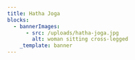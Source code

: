 ```yaml
---
title: Hatha Joga
blocks:
  - bannerImages:
      - src: /uploads/hatha-joga.jpg
        alt: woman sitting cross-legged
    _template: banner
---
```


